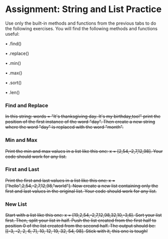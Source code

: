 # Assignment: String and List Practice

Use only the built-in methods and functions from the previous tabs to do the following exercises. You will find the following methods and functions useful:

• .find()

• .replace()

• .min()

• .max()

• .sort()

• .len()

### Find and Replace

~~In this string: words = "It's thanksgiving day. It's my birthday,too!" print the position of the first instance of the word "day". Then create a new string where the word "day" is replaced with the word "month".~~

### Min and Max

~~Print the min and max values in a list like this one: x = [2,54,-2,7,12,98]. Your code should work for any list.~~

### First and Last

~~Print the first and last values in a list like this one: x = ["hello",2,54,-2,7,12,98,"world"]. Now create a new list containing only the first and last values in the original list. Your code should work for any list.~~

### New List

~~Start with a list like this one: x = [19,2,54,-2,7,12,98,32,10,-3,6]. Sort your list first. Then, split your list in half. Push the list created from the first half to position 0 of the list created from the second half. The output should be: [[-3, -2, 2, 6, 7], 10, 12, 19, 32, 54, 98]. Stick with it, this one is tough!~~
